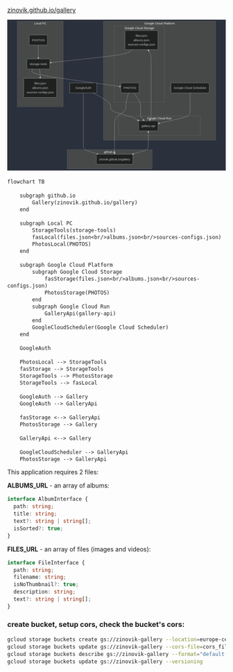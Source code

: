 [zinovik.github.io/gallery](https://zinovik.github.io/gallery)

![diagram](./diagram.png)

```
flowchart TB

    subgraph github.io
        Gallery(zinovik.github.io/gallery)
    end

    subgraph Local PC
        StorageTools(storage-tools)
        fasLocal(files.json<br/>albums.json<br/>sources-configs.json)
        PhotosLocal(PHOTOS)
    end

    subgraph Google Cloud Platform
        subgraph Google Cloud Storage
            fasStorage(files.json<br/>albums.json<br/>sources-configs.json)
            PhotosStorage(PHOTOS)
        end
        subgraph Google Cloud Run
            GalleryApi(gallery-api)
        end
        GoogleCloudScheduler(Google Cloud Scheduler)
    end

    GoogleAuth

    PhotosLocal --> StorageTools
    fasStorage --> StorageTools
    StorageTools --> PhotosStorage
    StorageTools --> fasLocal

    GoogleAuth --> Gallery
    GoogleAuth --> GalleryApi

    fasStorage <--> GalleryApi
    PhotosStorage --> Gallery

    GalleryApi <--> Gallery

    GoogleCloudScheduler --> GalleryApi
    PhotosStorage --> GalleryApi
```

This application requires 2 files:

**ALBUMS_URL** - an array of albums:

```typescript
interface AlbumInterface {
  path: string;
  title: string;
  text?: string | string[];
  isSorted?: true;
}
```

**FILES_URL** - an array of files (images and videos):

```typescript
interface FileInterface {
  path: string;
  filename: string;
  isNoThumbnail?: true;
  description: string;
  text?: string | string[];
}
```

### create bucket, setup cors, check the bucket's cors:

```bash
gcloud storage buckets create gs://zinovik-gallery --location=europe-central2
gcloud storage buckets update gs://zinovik-gallery --cors-file=cors_file.json
gcloud storage buckets describe gs://zinovik-gallery --format="default(cors_config)"
gcloud storage buckets update gs://zinovik-gallery --versioning
```
